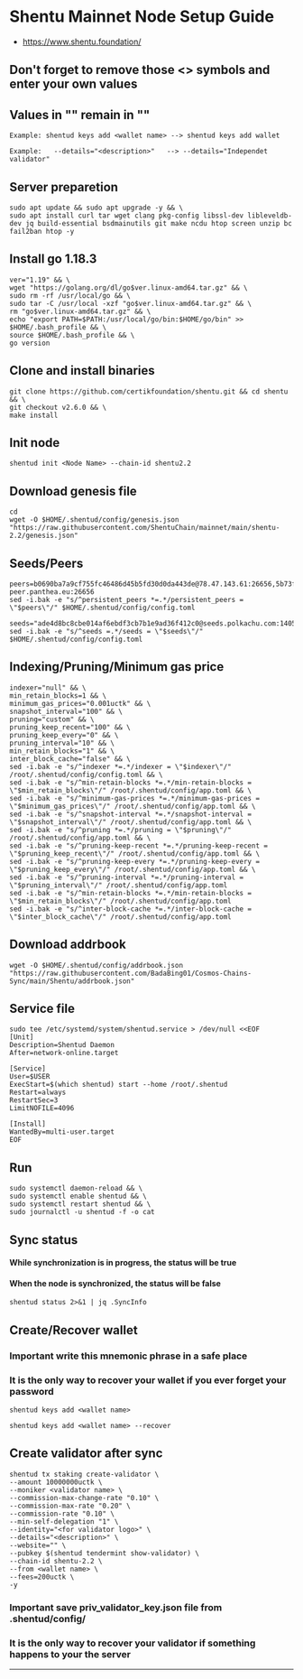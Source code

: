 # Shentu Mainnet Node Setup Guide
* https://www.shentu.foundation/

## Don't forget to remove those <> symbols and enter your own values
## Values in "" remain in ""
```
Example: shentud keys add <wallet name> --> shentud keys add wallet

Example:   --details="<description>"   --> --details="Independet validator"
```

## Server preparetion
```
sudo apt update && sudo apt upgrade -y && \
sudo apt install curl tar wget clang pkg-config libssl-dev libleveldb-dev jq build-essential bsdmainutils git make ncdu htop screen unzip bc fail2ban htop -y
```
## Install go 1.18.3
```
ver="1.19" && \
wget "https://golang.org/dl/go$ver.linux-amd64.tar.gz" && \
sudo rm -rf /usr/local/go && \
sudo tar -C /usr/local -xzf "go$ver.linux-amd64.tar.gz" && \
rm "go$ver.linux-amd64.tar.gz" && \
echo "export PATH=$PATH:/usr/local/go/bin:$HOME/go/bin" >> $HOME/.bash_profile && \
source $HOME/.bash_profile && \
go version
```
## Clone and install binaries
```
git clone https://github.com/certikfoundation/shentu.git && cd shentu && \
git checkout v2.6.0 && \
make install

```
## Init node
```
shentud init <Node Name> --chain-id shentu2.2
```
## Download genesis file
```
cd
wget -O $HOME/.shentud/config/genesis.json "https://raw.githubusercontent.com/ShentuChain/mainnet/main/shentu-2.2/genesis.json"
```
## Seeds/Peers
```
peers=b0690ba7a9cf755fc46486d45b5fd30d0da443de@78.47.143.61:26656,5b73f98db91d006f7da1db22244bc316f6b3742e@167.86.69.137:26656,bba10290da32f3cb41e15c3a192413666ce05cee@136.243.119.240:26656,471518432477e31ea348af246c0b54095d41352c@78.47.210.208:26656,41fe2472fa15299065af6a3d1cb97b910166d702@65.108.78.167:11756,100aee4f6928d09e3dddfd0c5028cf127509bbd9@162.55.132.48:15607,8a210f1bcfc9015a7bc18dcc5add29c0dce3f2dc@135.181.173.64:26656,db927f396ebc0cef65729961c732a19821834226@141.95.98.27:26656,897b95141cb391d69dd8a49cb36ec8c7a7ae9981@5.9.97.174:15607,6cceba286b498d4a1931f85e35ea0fa433373057@78.47.208.96:26656,eeea9639f366d7184db0f1ad60122957da82d734@135.181.113.227:2407,ccb2ecbb3897a39a5b5aa945c343591c7f582bee@23.88.69.22:28356,0494d17e2cbe835c7e85a073c7c4f0b6dc17d834@31.7.207.245:27756,207c47bed435e4174844064ef3f51ca35b059de2@194.163.172.37:26656,a605e6fa81adf6e510da9a819103e4244d97cdff@54.241.84.226:26656,fa2f75920fcea2589587fa2ff9a661b498b3c5b7@195.201.172.9:15607,40d3832c2f6409e039c01ab9494c7d705fe54dc8@213.136.80.20:26656,9023d9a3d60f147514129aabe6f6b60cfa4ee128@194.195.213.37:26656,e1754812621b14c4a993dd354a85421538284da4@89.58.59.44:26656,2ab182095835f907bb351c020c56aafaf662b93c@149.102.148.1:26666,06374bc14ea48a3ac4ad29258ba252739bf240f5@85.10.193.146:26656,3fddc0e55801f89f27a1644116e9ddb16a951e80@3.80.87.219:26656,4814cb067fe0aef705c4d304f0caa2362b7c4246@54.167.122.47:26656,f42be55f76b7d3425f493e54d043e65bfc6f43cb@54.227.66.150:26656,207c47bed435e4174844064ef3f51ca35b059de2@shentu-peer.panthea.eu:26656
sed -i.bak -e "s/^persistent_peers *=.*/persistent_peers = \"$peers\"/" $HOME/.shentud/config/config.toml

seeds="ade4d8bc8cbe014af6ebdf3cb7b1e9ad36f412c0@seeds.polkachu.com:14056"
sed -i.bak -e "s/^seeds =.*/seeds = \"$seeds\"/" $HOME/.shentud/config/config.toml
```
## Indexing/Pruning/Minimum gas price
```
indexer="null" && \
min_retain_blocks=1 && \
minimum_gas_prices="0.001uctk" && \
snapshot_interval="100" && \
pruning="custom" && \
pruning_keep_recent="100" && \
pruning_keep_every="0" && \
pruning_interval="10" && \
min_retain_blocks="1" && \
inter_block_cache="false" && \
sed -i.bak -e "s/^indexer *=.*/indexer = \"$indexer\"/" /root/.shentud/config/config.toml && \
sed -i.bak -e "s/^min-retain-blocks *=.*/min-retain-blocks = \"$min_retain_blocks\"/" /root/.shentud/config/app.toml && \
sed -i.bak -e "s/^minimum-gas-prices *=.*/minimum-gas-prices = \"$minimum_gas_prices\"/" /root/.shentud/config/app.toml && \
sed -i.bak -e "s/^snapshot-interval *=.*/snapshot-interval = \"$snapshot_interval\"/" /root/.shentud/config/app.toml && \
sed -i.bak -e "s/^pruning *=.*/pruning = \"$pruning\"/" /root/.shentud/config/app.toml && \
sed -i.bak -e "s/^pruning-keep-recent *=.*/pruning-keep-recent = \"$pruning_keep_recent\"/" /root/.shentud/config/app.toml && \
sed -i.bak -e "s/^pruning-keep-every *=.*/pruning-keep-every = \"$pruning_keep_every\"/" /root/.shentud/config/app.toml && \
sed -i.bak -e "s/^pruning-interval *=.*/pruning-interval = \"$pruning_interval\"/" /root/.shentud/config/app.toml
sed -i.bak -e "s/^min-retain-blocks *=.*/min-retain-blocks = \"$min_retain_blocks\"/" /root/.shentud/config/app.toml
sed -i.bak -e "s/^inter-block-cache *=.*/inter-block-cache = \"$inter_block_cache\"/" /root/.shentud/config/app.toml
```
## Download addrbook
```
wget -O $HOME/.shentud/config/addrbook.json "https://raw.githubusercontent.com/BadaBing01/Cosmos-Chains-Sync/main/Shentu/addrbook.json"
```
## Service file
```
sudo tee /etc/systemd/system/shentud.service > /dev/null <<EOF
[Unit]
Description=Shentud Daemon
After=network-online.target

[Service]
User=$USER
ExecStart=$(which shentud) start --home /root/.shentud
Restart=always
RestartSec=3
LimitNOFILE=4096

[Install]
WantedBy=multi-user.target
EOF
```
## Run
```
sudo systemctl daemon-reload && \
sudo systemctl enable shentud && \
sudo systemctl restart shentud && \
sudo journalctl -u shentud -f -o cat
```
## Sync status
#### While synchronization is in progress, the status will be true
#### When the node is synchronized, the status will be false
```
shentud status 2>&1 | jq .SyncInfo
```
## Create/Recover wallet
### Important write this mnemonic phrase in a safe place
### It is the only way to recover your wallet if you ever forget your password
```
shentud keys add <wallet name>

shentud keys add <wallet name> --recover
```
## Create validator after sync
```
shentud tx staking create-validator \
--amount 10000000uctk \
--moniker <validator name> \
--commission-max-change-rate "0.10" \
--commission-max-rate "0.20" \
--commission-rate "0.10" \
--min-self-delegation "1" \
--identity="<for validator logo>" \
--details="<description>" \
--website="" \
--pubkey $(shentud tendermint show-validator) \
--chain-id shentu-2.2 \
--from <wallet name> \
--fees=200uctk \
-y
```
### Important save priv_validator_key.json file from .shentud/config/
### It is the only way to recover your validator if something happens to your the server
___
